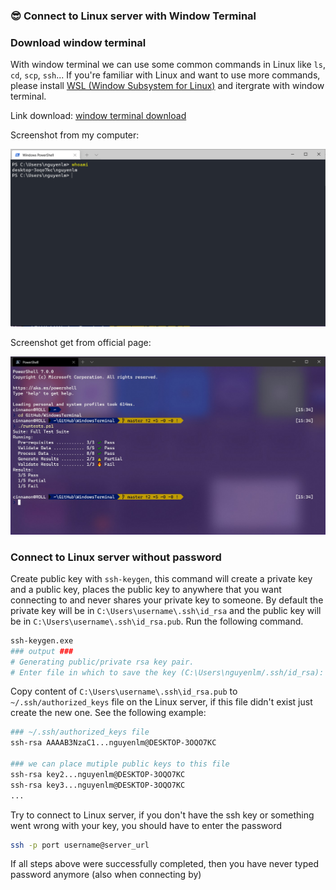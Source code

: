 <h3 align="left">
    <p>😎 Connect to Linux server with Window Terminal </p>
</h3>

### Download window terminal

With window terminal we can use some common commands in Linux like `ls`, `cd`, `scp`, `ssh`... If you're familiar with Linux and want to use more commands, please install [WSL (Window Subsystem for Linux)](https://docs.microsoft.com/en-us/windows/wsl/install-win10?ranMID=46131&ranEAID=a1LgFw09t88&ranSiteID=a1LgFw09t88-wsO_vuOpJsLH4s92WtO5iw&epi=a1LgFw09t88-wsO_vuOpJsLH4s92WtO5iw&irgwc=1&OCID=AID2200057_aff_7806_1243925&tduid=%28ir__bl2gtjnvwgkfqzuf0iq621u0ze2xrkty3g0rltd200%29%287806%29%281243925%29%28a1LgFw09t88-wsO_vuOpJsLH4s92WtO5iw%29%28%29&irclickid=_bl2gtjnvwgkfqzuf0iq621u0ze2xrkty3g0rltd200) and itergrate with window terminal.

Link download: [window terminal download](https://www.microsoft.com/en-us/p/windows-terminal/9n0dx20hk701?ranMID=46131&ranEAID=a1LgFw09t88&ranSiteID=a1LgFw09t88-DnkwG9hHnodeH5k2AklK2Q&epi=a1LgFw09t88-DnkwG9hHnodeH5k2AklK2Q&irgwc=1&OCID=AID2200057_aff_7806_1243925&tduid=%28ir__bl2gtjnvwgkfqzuf0iq621u0ze2xrkt13s0rltd200%29%287806%29%281243925%29%28a1LgFw09t88-DnkwG9hHnodeH5k2AklK2Q%29%28%29&irclickid=_bl2gtjnvwgkfqzuf0iq621u0ze2xrkt13s0rltd200&activetab=pivot:overviewtab)

Screenshot from my computer:

![](../images/interesting_topics/window_terminal/wt_02.PNG)

Screenshot get from official page:

![](../images/interesting_topics/window_terminal/wt_01.jpg)

### Connect to Linux server without password

Create public key with `ssh-keygen`, this command will create a private key and a public key, places the public key to anywhere that you want connecting to and never shares your private key to someone. By default the private key will be in `C:\Users\username\.ssh\id_rsa` and the public key will be in `C:\Users\username\.ssh\id_rsa.pub`. Run the following command.

````sh
ssh-keygen.exe
### output ###
# Generating public/private rsa key pair.
# Enter file in which to save the key (C:\Users\nguyenlm/.ssh/id_rsa):
````

Copy content of `C:\Users\username\.ssh\id_rsa.pub` to `~/.ssh/authorized_keys` file on the Linux server, if this file didn't exist just create the new one. See the following example:

````sh
### ~/.ssh/authorized_keys file
ssh-rsa AAAAB3NzaC1...nguyenlm@DESKTOP-3OQO7KC

### we can place mutiple public keys to this file
ssh-rsa key2...nguyenlm@DESKTOP-3OQO7KC
ssh-rsa key3...nguyenlm@DESKTOP-3OQO7KC
...
````

Try to connect to Linux server, if you don't have the ssh key or something went wrong with your key, you should have to enter the password

````sh
ssh -p port username@server_url
````

If all steps above were successfully completed, then you have never typed password anymore (also when connecting by)